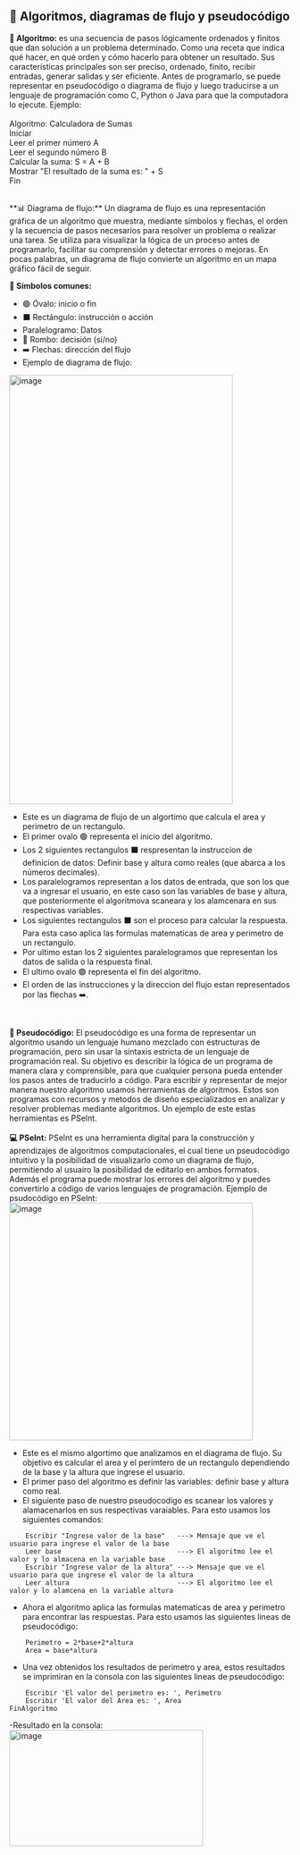 ## 🧩 Algoritmos, diagramas de flujo y pseudocódigo

**🤖 Algoritmo:** es una secuencia de pasos lógicamente ordenados y finitos que dan solución a un problema determinado. Como una receta que indica qué hacer, en qué orden y cómo hacerlo para obtener un resultado. Sus características principales son ser preciso, ordenado, finito, recibir entradas, generar salidas y ser eficiente. Antes de programarlo, se puede representar en pseudocódigo o diagrama de flujo y luego traducirse a un lenguaje de programación como C, Python o Java para que la computadora lo ejecute. Ejemplo:
<br>
<br>
Algoritmo: Calculadora de Sumas
<br>
Iniciar
<br>
Leer el primer número A
<br>
Leer el segundo número B
<br>
Calcular la suma: S = A + B
<br>
Mostrar "El resultado de la suma es: " + S
<br>
Fin

<br>
**📊 Diagrama de flujo:** Un diagrama de flujo es una representación gráfica de un algoritmo que muestra, mediante símbolos y flechas, el orden y la secuencia de pasos necesarios para resolver un problema o realizar una tarea. Se utiliza para visualizar la lógica de un proceso antes de programarlo, facilitar su comprensión y detectar errores o mejoras. En pocas palabras, un diagrama de flujo convierte un algoritmo en un mapa gráfico fácil de seguir.

**🔹 Símbolos comunes:**
- 🟢 Óvalo: inicio o fin  
- ⬛ Rectángulo: instrucción o acción
- Paralelogramo: Datos
- 🔷 Rombo: decisión (sí/no)  
- ➡️ Flechas: dirección del flujo
- Ejemplo de diagrama de flujo:
<img width="400" height="768" alt="image" src="https://github.com/user-attachments/assets/bbe95765-47cb-4b31-935b-f8eb2a71714a" />
<br>

- Este es un diagrama de flujo de un algortimo que calcula el area y perimetro de un rectangulo.
- El primer ovalo 🟢 representa el inicio del algoritmo.
- Los 2 siguientes rectangulos ⬛  respresentan la instruccion de definicion de datos: Definir base y altura como reales (que abarca a los números decimales). 
- Los paralelogramos representan a los datos de entrada, que son los que va a ingresar el usuario, en este caso son las variables de base y altura, que posteriormente el algoritmova scaneara y los alamcenara en sus respectivas variables.
- Los siguientes rectangulos ⬛ son el proceso para calcular la respuesta. Para esta caso aplica las formulas matematicas de area y perimetro de un rectangulo.
- Por ultimo estan los 2 siguientes paralelogramos que representan los datos de salida o la respuesta final.
- El ultimo ovalo 🟢 representa el fin del algoritmo.
- El orden de las instrucciones y la direccion del flujo estan representados por las flechas ➡️. 
<br>

**🔢 Pseudocódigo:** El pseudocódigo es una forma de representar un algoritmo usando un lenguaje humano mezclado con estructuras de programación, pero sin usar la sintaxis estricta de un lenguaje de programación real. Su objetivo es describir la lógica de un programa de manera clara y comprensible, para que cualquier persona pueda entender los pasos antes de traducirlo a código.
Para escribir y representar de mejor manera nuestro algoritmo usamos herramientas de algoritmos. Estos son programas con recursos y metodos de diseño especializados en analizar y resolver problemas mediante algoritmos. Un ejemplo de este estas herramientas es PSelnt. 
<br>
<br>
**💻 PSelnt:** PSelnt es una  herramienta digital para la construcción y aprendizajes de algoritmos computacionales, el cual tiene un pseudocódigo intuitivo y la posibilidad de visualizarlo como un diagrama de flujo, permitiendo al usuairo la posibilidad de editarlo en ambos formatos. Además el programa puede mostrar los errores del algoritmo y puedes convertirlo a código de varios lenguajes de programación. Ejemplo de psudocódigo en PSelnt:
<br>
<img width="436" height="425" alt="image" src="https://github.com/user-attachments/assets/e6d81cb0-156f-4d47-9da5-a1fb1c7dc201" />
<br>

- Este es el mismo algortimo que analizamos en el diagrama de flujo. Su objetivo es calcular el area y el perimtero de un rectangulo dependiendo de la base y la altura que ingrese el usuario.
- El primer paso del algoritmo  es definir las variables: definir base y altura como real.
- El siguiente paso de nuestro pseudocodigo es scanear los valores y alamacenarlos en sus respectivas varaiables. Para esto usamos los siguientes comandos:

```
	Escribir "Ingrese valor de la base"   ---> Mensaje que ve el usuario para ingrese el valor de la base
	Leer base 							  ---> El algoritmo lee el valor y lo almacena en la variable base
	Escribir "Ingrese valor de la altura" ---> Mensaje que ve el usuario para que ingrese el valor de la altura
	Leer altura                           ---> El algoritmo lee el valor y lo alamcena en la variable altura
```
- Ahora el algoritmo aplica las formulas matematicas de area y perimetro para encontrar las respuestas. Para esto usamos las siguientes lineas de pseudocódigo:
```
	Perimetro = 2*base+2*altura
	Area = base*altura	
```
- Una vez obtenidos los resultados de perimetro y area, estos resultados se imprimiran en la consola con las siguientes lineas de pseudocódigo:
```
	Escribir 'El valor del perimetro es: ', Perimetro
	Escribir 'El valor del Area es: ', Area
FinAlgoritmo
```
-Resultado en la consola:
<br>
<img width="347" height="208" alt="image" src="https://github.com/user-attachments/assets/f909ad9f-62fb-47dc-8620-0139f6e6ad5f" />

